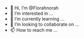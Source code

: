 - 👋 Hi, I’m @Florahnorah
- 👀 I’m interested in ...
- 🌱 I’m currently learning ...
- 💞️ I’m looking to collaborate on ...
- 📫 How to reach me ...

<!---
Florahnorah/Florahnorah is a ✨ special ✨ repository because its `README.md` (this file) appears on your GitHub profile.
You can click the Preview link to take a look at your changes.
--->
